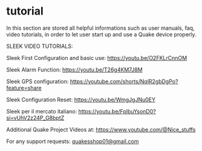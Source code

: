 # tutorial

In this section are stored all helpful informations such as user manuals, faq, video tutorials, in order to let user start up and use a Quake device properly.

SLEEK VIDEO TUTORIALS:

Sleek First Configuration and basic use: https://youtu.be/O2FKLrCnnOM 

Sleek Alarm Function:  https://youtu.be/T26g4KM7J8M

Sleek GPS configuration:  https://youtube.com/shorts/NqlR2gbDgPo?feature=share

Sleek Configuration Reset: https://youtu.be/WmgJgJNu0EY

Sleek per il mercato italiano: https://youtu.be/FplbuYsonD0?si=vUhV2z24P_G8bptZ

Additional Quake Project Videos at: https://www.youtube.com/@Nice_stuffs

For any support requests:
quakesshop01@gmail.com
